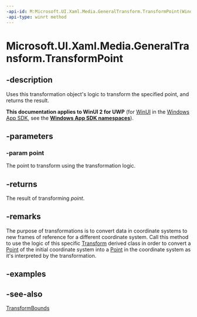 ```yaml
---
-api-id: M:Microsoft.UI.Xaml.Media.GeneralTransform.TransformPoint(Windows.Foundation.Point)
-api-type: winrt method
---
```


<!-- Method syntax
public Windows.Foundation.Point TransformPoint(Windows.Foundation.Point point)
-->

# Microsoft.UI.Xaml.Media.GeneralTransform.TransformPoint

## -description
Uses this transformation object's logic to transform the specified point, and returns the result.

**This documentation applies to WinUI 2 for UWP** (for [WinUI](/windows/apps/winui/winui3/) in the [Windows App SDK](/windows/apps/windows-app-sdk/), see the **[Windows App SDK namespaces](/windows/windows-app-sdk/api/winrt/)**).

## -parameters
### -param point
The point to transform using the transformation logic.

## -returns
The result of transforming *point*.

## -remarks
The purpose of transformations is to convert data in coordinate systems to new frames of reference for a different coordinate system. Call this method to use the logic of this specific [Transform](transform.md) derived class in order to convert a [Point](/uwp/api/windows.foundation.point) of the initial coordinate system into a [Point](/uwp/api/windows.foundation.point) in the coordinate system as it's interpreted by the transformation.

## -examples

## -see-also
[TransformBounds](generaltransform_transformbounds_2050801728.md)
